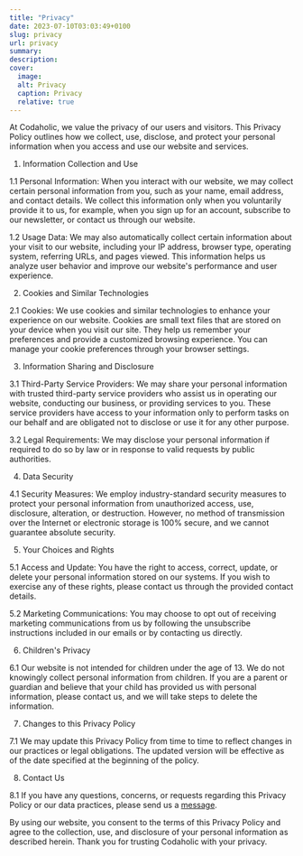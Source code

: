 ```yaml
---
title: "Privacy"
date: 2023-07-10T03:03:49+0100
slug: privacy
url: privacy
summary:
description:
cover:
  image:
  alt: Privacy
  caption: Privacy
  relative: true
---
```


At Codaholic, we value the privacy of our users and visitors. This Privacy Policy outlines how we collect, use, disclose, and protect your personal information when you access and use our website and services.

1. Information Collection and Use

1.1 Personal Information:
When you interact with our website, we may collect certain personal information from you, such as your name, email address, and contact details. We collect this information only when you voluntarily provide it to us, for example, when you sign up for an account, subscribe to our newsletter, or contact us through our website.

1.2 Usage Data:
We may also automatically collect certain information about your visit to our website, including your IP address, browser type, operating system, referring URLs, and pages viewed. This information helps us analyze user behavior and improve our website's performance and user experience.

2. Cookies and Similar Technologies

2.1 Cookies:
We use cookies and similar technologies to enhance your experience on our website. Cookies are small text files that are stored on your device when you visit our site. They help us remember your preferences and provide a customized browsing experience. You can manage your cookie preferences through your browser settings.

3. Information Sharing and Disclosure

3.1 Third-Party Service Providers:
We may share your personal information with trusted third-party service providers who assist us in operating our website, conducting our business, or providing services to you. These service providers have access to your information only to perform tasks on our behalf and are obligated not to disclose or use it for any other purpose.

3.2 Legal Requirements:
We may disclose your personal information if required to do so by law or in response to valid requests by public authorities.

4. Data Security

4.1 Security Measures:
We employ industry-standard security measures to protect your personal information from unauthorized access, use, disclosure, alteration, or destruction. However, no method of transmission over the Internet or electronic storage is 100% secure, and we cannot guarantee absolute security.

5. Your Choices and Rights

5.1 Access and Update:
You have the right to access, correct, update, or delete your personal information stored on our systems. If you wish to exercise any of these rights, please contact us through the provided contact details.

5.2 Marketing Communications:
You may choose to opt out of receiving marketing communications from us by following the unsubscribe instructions included in our emails or by contacting us directly.

6. Children's Privacy

6.1 Our website is not intended for children under the age of 13. We do not knowingly collect personal information from children. If you are a parent or guardian and believe that your child has provided us with personal information, please contact us, and we will take steps to delete the information.

7. Changes to this Privacy Policy

7.1 We may update this Privacy Policy from time to time to reflect changes in our practices or legal obligations. The updated version will be effective as of the date specified at the beginning of the policy.

8. Contact Us

8.1 If you have any questions, concerns, or requests regarding this Privacy Policy or our data practices, please send us a [message](/contact).

By using our website, you consent to the terms of this Privacy Policy and agree to the collection, use, and disclosure of your personal information as described herein. Thank you for trusting Codaholic with your privacy.